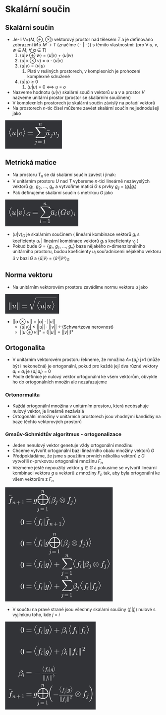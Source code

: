 # Skalární součin

## Skalární součin

- Je-li _V_=(_M_, ⊕, ⊗) vektorový prostor nad tělesem _T_ a je definováno zobrazení _M_ x _M_ → _T_ (značíme ⟨ ⋅ | ⋅ ⟩) s těmito vlastnostmi: (pro ∀ _u_, _v_, _w_ ∈ _M_; ∀ α ∈ _T_)
  1. ⟨_u_|_v_ ⊕ _w_⟩ = ⟨_u_|_v_⟩ + ⟨_u_|_w_⟩
  2. ⟨_u_|α ⊗ _v_⟩ = α ⋅ ⟨_u_|_v_⟩
  3. ⟨_u_|_v_⟩ = ⟨_v_|_u_⟩
     1. Platí v reálných prostorech, v komplexních je prohození komplexně sdružené
  4. ⟨_u_|_u_⟩ ≥ 0
     1. ⟨_u_|_u_⟩ = 0 ⟺ _u_ = _o_
- Nazveme hodnotu ⟨_u_|_v_⟩ skalární součin vektorů _u_ a _v_ a prostor _V_ nazveme unitární prostor (prostor se skalárním součinem)
- V komplexních prostorech je skalární součin závislý na pořadí vektorů
- Na prostorech _n_-tic čísel můžeme zavést skalární součin nejjednodušeji jako

![Skalární součin - vzorec](pic/skalarnisoucin.png)

## Metrická matice

- Na prostoru _T<sub>n</sub>_ se dá skalární součin zavést i jinak:
- V unitárním prostoru _U_ nad _T_ vybereme _n_-tici lineárně nezávyslých vektorů g<sub>1</sub>, g<sub>2</sub>, ..., g<sub>n</sub> a vytvoříme matici _G_ s prvky _g<sub>ij</sub>_ = ⟨_gᵢ_|_gⱼ_⟩
- Pak definujeme skalární součin s metrikou _G_ jako

![Metrická matice](pic/MetrickaMatice.png)

- ⟨_u_|_v_⟩<sub>_G_</sub> je skalárním součinem ⟨ lineární kombinace vektorů _gᵢ_ s koeficienty _uᵢ_ | lineární kombinace vektorů _gⱼ_ s koeficienty _vⱼ_ ⟩
- Pokud bude _G_ = {_g₁_, _g₂_, ..., _gₙ_} baze nějakého _n_-dimenzionálního unitárního prostoru, budou koeficienty _u<sub>i</sub>_ souřadnicemi nějakého vektoru _ũ_ v bazi _G_ a ⟨_ũ_|_ṽ_⟩ = ⟨_ũᴳ_|_ṽᴳ_⟩<sub>_G_</sub>

## Norma vektoru

- Na unitárním vektorovém prostoru zavádíme normu vektoru _u_ jako

![Norma vektoru u](pic/normavektoru.png)

- ||α ⊗ _u_|| = |α| · ||_u_||
  - ⟨_u_|_v_⟩| ≤ ||_u_|| · ||_v_|| ←(Schwartzova nerovnost)
  - ||_u_ ⊕ _v_||² = (||_u_|| + ||_v_||)²

## Ortogonalita
- V unitárním vektorovém prostoru řekneme, že množina *A*={*a<sub>j</sub>*} j≥1 (může být i nekonečná) je ortogonální, pokud pro každé její dva různé vektory *aᵢ* ≠ *aⱼ* je ⟨*aᵢ*|*aⱼ*⟩ = 0
- Podle definice je nulový vektor ortogonální ke všem vektorům, obvykle ho do ortogonálních množin ale nezařazujeme

### Ortonormalita
- Každá ortogonální množina v unitárním prostoru, která neobsahuje nulový vektor, je lineárně nezávislá
- Ortogonální množiny v unitárních prostorech jsou vhodnými kandidáy na baze těchto vektorových prostorů

### Gmaův-Schmidtův algoritmus - ortogonalizace
- Jeden nenulový vektor genetuje vždy ortogonální množinu
- Chceme vytvořit ortogonální bazi lineárního obalu množiny vektorů *G*
- Předpokládáme, že jsme s použitím prvních několika vektorů z *G* vytvořili *n*-prvkovou ortogonální množinu *F<sub>n</sub>*
- Vezmeme ještě nepoužitý vektor *g* ∈ *G* a pokusíme se vytvořit lineární kombinaci vektoru *g* a vektorů z množiny *F<sub>n</sub>* tak, aby byla ortogonální ke všem vektorům z *F<sub>n</sub>*

![Ortogonalizace 1](pic/ortogonalizace1.png)
- V součtu na pravé straně jsou všechny skalární součiny ⟨*fᵢ*|*fⱼ*⟩ nulové s vyjímkou toho, kde *j* = *i*

![Ortogonalizace 2](pic/ortogonalizace2.png)
